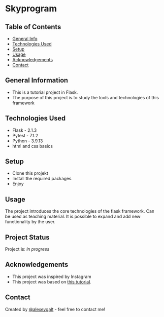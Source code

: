 # Skyprogram



## Table of Contents
* [General Info](#general-information)
* [Technologies Used](#technologies-used)
* [Setup](#setup)
* [Usage](#usage)
* [Acknowledgements](#acknowledgements)
* [Contact](#contact)



## General Information
- This is a tutorial project in Flask.
- The purpose of this project is to study the tools and technologies of this framework


## Technologies Used
- Flask - 2.1.3
- Pytest - 7.1.2
- Python - 3.9.13
- html and css basics




## Setup
- Clone this projekt
- Install the required packages
- Enjoy


## Usage
The project introduces the core technologies of the flask framework.
Can be used as teaching material.
It is possible to expand and add new functionality by the user.




## Project Status
Project is: _in progress_




## Acknowledgements

- This project was inspired by Instagram
- This project was based on [this tutorial](https://www.sky.pro).



## Contact
Created by [@alexeygalt](https://www.instagram.com/) - feel free to contact me!




